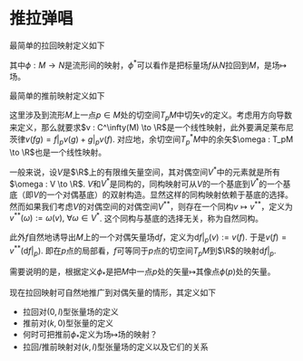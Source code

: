 # 推拉弹唱

最简单的拉回映射定义如下

<script type="text/tikz">
    \usepackage{amsfonts}
    \usetikzlibrary{cd}
    \begin{document}
    \begin{tikzcd}
    M \arrow[r, "\phi"] \arrow[rd, "\phi^*f"'] & N \arrow[d, "f"] \\
                                            & \mathbb R       
    \end{tikzcd}
    \end{document}
</script>

其中$\phi: M \to N$是流形间的映射，$\phi^*$可以看作是把标量场$f$从$N$拉回到$M$，是场$\mapsto$场。

最简单的推前映射定义如下

<script type="text/tikz">
    \usepackage{amsfonts}
    \usetikzlibrary{cd}
    \begin{document}
    \begin{tikzcd}
    C^\infty(M) \arrow[d, "v"'] & C^\infty(N) \arrow[l, "\phi^*"'] \arrow[l] \arrow[ld, "\phi_*v"] \\
    \mathbb R                   &                                                                 
    \end{tikzcd}
    \end{document}
</script>

这里涉及到流形$M$上一点$p \in M$处的切空间$T_pM$中切矢$v$的定义。考虑用方向导数来定义，那么就要求$v : C^\infty(M) \to \R$是一个线性映射，此外要满足莱布尼茨律$v(fg) = f|_pv(g) + g|_pv(f)$. 对应地，余切空间$T^*_pM$中的余矢$\omega : T_pM \to \R$也是一个线性映射。

一般来说，设$V$是$\R$上的有限维矢量空间，其对偶空间$V^*$中的元素就是所有$\omega : V \to \R$. $V$和$V^*$是同构的，同构映射可从$V$的一个基底到$V^*$的一个基底（即$V$的一个对偶基底）的双射构造。显然这样的同构映射依赖于基底的选择。然而如果我们考虑$V$的对偶空间的对偶空间$V^{**}$，则存在一个同构$v \mapsto v^{**}$，定义为$v^{**}(\omega) := \omega(v), ~ \forall \omega \in V^*$. 这个同构与基底的选择无关，称为自然同构。

此外$f$自然地诱导出$M$上的一个对偶矢量场$\mathrm df$，定义为$\mathrm df|_p(v) := v(f)$. 于是$v(f) = v^{**}(\mathrm df|_p)$. 即在$p$点的局部看，$f$可等同于$p$点的切空间$T_pM$到$\R$的映射$\mathrm df|_p$.

需要说明的是，根据定义$\phi_*$是把$M$中一点$p$处的矢量$\mapsto$其像点$\phi(p)$处的矢量。

现在拉回映射可自然地推广到对偶矢量的情形，其定义如下

<script type="text/tikz">
    \usepackage{amsfonts}
    \usetikzlibrary{cd}
    \begin{document}
    \begin{tikzcd}
    T_pM \arrow[r, "\phi_*"] \arrow[rd, "\phi^*\omega"'] & T_{\phi(p)}N \arrow[d, "\omega"] \\
                                                        & \mathbb R               
    \end{tikzcd}
    \end{document}
</script>

- 拉回对$(0, l)$型张量场的定义
- 推前对$(k, 0)$型张量的定义
- 何时可把推前$\phi_*$定义为场$\mapsto$场的映射？
- 拉回/推前映射对$(k, l)$型张量场的定义以及它们的关系
